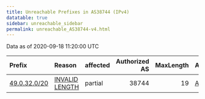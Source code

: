 ```yaml
---
title: Unreachable Prefixes in AS38744 (IPv4)
datatable: true
sidebar: unreachable_sidebar
permalink: unreachable_AS38744-v4.html
---
```


Data as of 2020-09-18 11:20:00 UTC


<div class="datatable-begin"></div>

| Prefix                                             | Reason                                                                                                 | affected   |   Authorized AS |   MaxLength | Anchor                                       |   unreachable /24s |
|:---------------------------------------------------|:-------------------------------------------------------------------------------------------------------|:-----------|----------------:|------------:|:---------------------------------------------|-------------------:|
| [49.0.32.0/20](https://stat.ripe.net/49.0.32.0/20) | [INVALID LENGTH](https://rpki-validator.ripe.net/announcement-preview?asn=AS38744&prefix=49.0.32.0/20) | partial    |           38744 |          19 | [APNIC](unreachable_APNIC_RPKI_Root-v4.html) |                 16 |

<div class="datatable-end"></div>